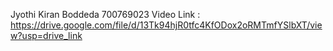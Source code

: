 Jyothi Kiran Boddeda
700769023
Video Link : https://drive.google.com/file/d/13Tk94hjR0tfc4KfODox2oRMTmfYSlbXT/view?usp=drive_link

